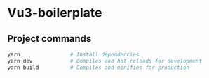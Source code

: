 # Vu3-boilerplate

## Project commands

```bash
yarn                # Install dependencies
yarn dev            # Compiles and hot-reloads for development
yarn build          # Compiles and minifies for production
```
